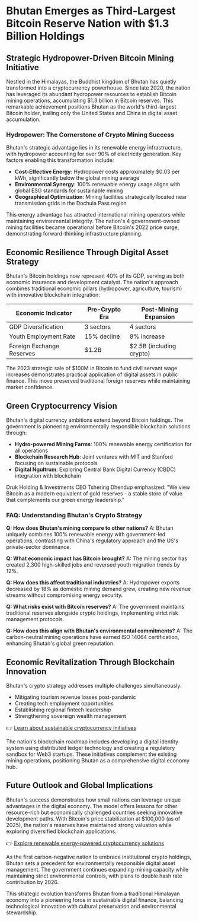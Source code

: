 # Bhutan Emerges as Third-Largest Bitcoin Reserve Nation with $1.3 Billion Holdings

## Strategic Hydropower-Driven Bitcoin Mining Initiative

Nestled in the Himalayas, the Buddhist kingdom of Bhutan has quietly transformed into a cryptocurrency powerhouse. Since late 2020, the nation has leveraged its abundant hydropower resources to establish Bitcoin mining operations, accumulating $1.3 billion in Bitcoin reserves. This remarkable achievement positions Bhutan as the world's third-largest Bitcoin holder, trailing only the United States and China in digital asset accumulation.

### Hydropower: The Cornerstone of Crypto Mining Success

Bhutan's strategic advantage lies in its renewable energy infrastructure, with hydropower accounting for over 90% of electricity generation. Key factors enabling this transformation include:

- **Cost-Effective Energy**: Hydropower costs approximately $0.03 per kWh, significantly below the global mining average
- **Environmental Synergy**: 100% renewable energy usage aligns with global ESG standards for sustainable mining
- **Geographical Optimization**: Mining facilities strategically located near transmission grids in the Dochula Pass region

This energy advantage has attracted international mining operators while maintaining environmental integrity. The nation's 4 government-owned mining facilities became operational before Bitcoin's 2022 price surge, demonstrating forward-thinking infrastructure planning.

## Economic Resilience Through Digital Asset Strategy

Bhutan's Bitcoin holdings now represent 40% of its GDP, serving as both economic insurance and development catalyst. The nation's approach combines traditional economic pillars (hydropower, agriculture, tourism) with innovative blockchain integration:

| Economic Indicator        | Pre-Crypto Era | Post-Mining Expansion |
|--------------------------|----------------|------------------------|
| GDP Diversification       | 3 sectors      | 4 sectors              |
| Youth Employment Rate    | 15% decline    | 8% increase            |
| Foreign Exchange Reserves| $1.2B          | $2.5B (including crypto) |

The 2023 strategic sale of $100M in Bitcoin to fund civil servant wage increases demonstrates practical application of digital assets in public finance. This move preserved traditional foreign reserves while maintaining market confidence.

## Green Cryptocurrency Vision

Bhutan's digital currency ambitions extend beyond Bitcoin holdings. The government is pioneering environmentally responsible blockchain solutions through:

- **Hydro-powered Mining Farms**: 100% renewable energy certification for all operations
- **Blockchain Research Hub**: Joint ventures with MIT and Stanford focusing on sustainable protocols
- **Digital Ngultrum**: Exploring Central Bank Digital Currency (CBDC) integration with blockchain

Druk Holding & Investments CEO Tshering Dhendup emphasized: "We view Bitcoin as a modern equivalent of gold reserves - a stable store of value that complements our green energy leadership."

### FAQ: Understanding Bhutan's Crypto Strategy

**Q: How does Bhutan's mining compare to other nations?**
A: Bhutan uniquely combines 100% renewable energy with government-led operations, contrasting with China's regulatory approach and the US's private-sector dominance.

**Q: What economic impact has Bitcoin brought?**
A: The mining sector has created 2,300 high-skilled jobs and reversed youth migration trends by 12%.

**Q: How does this affect traditional industries?**
A: Hydropower exports decreased by 18% as domestic mining demand grew, creating new revenue streams without compromising energy security.

**Q: What risks exist with Bitcoin reserves?**
A: The government maintains traditional reserves alongside crypto holdings, implementing strict risk management protocols.

**Q: How does this align with Bhutan's environmental commitments?**
A: The carbon-neutral mining operations have earned ISO 14064 certification, enhancing Bhutan's global green reputation.

## Economic Revitalization Through Blockchain Innovation

Bhutan's crypto strategy addresses multiple challenges simultaneously:
- Mitigating tourism revenue losses post-pandemic
- Creating tech employment opportunities
- Establishing regional fintech leadership
- Strengthening sovereign wealth management

👉 [Learn about sustainable cryptocurrency initiatives](https://bit.ly/okx-bonus)

The nation's blockchain roadmap includes developing a digital identity system using distributed ledger technology and creating a regulatory sandbox for Web3 startups. These initiatives complement the existing mining operations, positioning Bhutan as a comprehensive digital economy hub.

## Future Outlook and Global Implications

Bhutan's success demonstrates how small nations can leverage unique advantages in the digital economy. The model offers lessons for other resource-rich but economically challenged countries seeking innovative development paths. With Bitcoin's price stabilization at $100,000 (as of 2025), the nation's reserves have maintained strong valuation while exploring diversified blockchain applications.

👉 [Explore renewable energy-powered cryptocurrency solutions](https://bit.ly/okx-bonus)

As the first carbon-negative nation to embrace institutional crypto holdings, Bhutan sets a precedent for environmentally responsible digital asset management. The government continues expanding mining capacity while maintaining strict environmental controls, with plans to double hash rate contribution by 2026.

This strategic evolution transforms Bhutan from a traditional Himalayan economy into a pioneering force in sustainable digital finance, balancing technological innovation with cultural preservation and environmental stewardship.